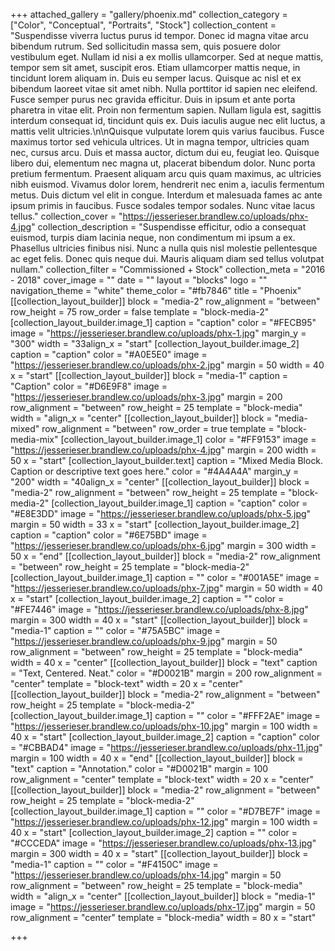 +++
attached_gallery = "gallery/phoenix.md"
collection_category = ["Color", "Conceptual", "Portraits", "Stock"]
collection_content = "Suspendisse viverra luctus purus id tempor. Donec id magna vitae arcu bibendum rutrum. Sed sollicitudin massa sem, quis posuere dolor vestibulum eget. Nullam id nisi a ex mollis ullamcorper. Sed at neque mattis, tempor sem sit amet, suscipit eros. Etiam ullamcorper mattis neque, in tincidunt lorem aliquam in. Duis eu semper lacus. Quisque ac nisl et ex bibendum laoreet vitae sit amet nibh. Nulla porttitor id sapien nec eleifend. Fusce semper purus nec gravida efficitur. Duis in ipsum et ante porta pharetra in vitae elit. Proin non fermentum sapien. Nullam ligula est, sagittis interdum consequat id, tincidunt quis ex. Duis iaculis augue nec elit luctus, a mattis velit ultricies.\n\nQuisque vulputate lorem quis varius faucibus. Fusce maximus tortor sed vehicula ultrices. Ut in magna tempor, ultricies quam nec, cursus arcu. Duis et massa auctor, dictum dui eu, feugiat leo. Quisque libero dui, elementum nec magna ut, placerat bibendum dolor. Nunc porta pretium fermentum. Praesent aliquam arcu quis quam maximus, ac ultricies nibh euismod. Vivamus dolor lorem, hendrerit nec enim a, iaculis fermentum metus. Duis dictum vel elit in congue. Interdum et malesuada fames ac ante ipsum primis in faucibus. Fusce sodales tempor sodales. Nunc vitae lacus tellus."
collection_cover = "https://jesserieser.brandlew.co/uploads/phx-4.jpg"
collection_description = "Suspendisse efficitur, odio a consequat euismod, turpis diam lacinia neque, non condimentum mi ipsum a ex. Phasellus ultricies finibus nisi. Nunc a nulla quis nisl molestie pellentesque ac eget felis. Donec quis neque dui. Mauris aliquam diam sed tellus volutpat nullam."
collection_filter = "Commissioned + Stock"
collection_meta = "2016 - 2018"
cover_image = ""
date = ""
layout = "blocks"
logo = ""
navigation_theme = "white"
theme_color = "#fb7846"
title = "Phoenix"
[[collection_layout_builder]]
block = "media-2"
row_alignment = "between"
row_height = 75
row_order = false
template = "block-media-2"
[collection_layout_builder.image_1]
caption = "caption"
color = "#FECB95"
image = "https://jesserieser.brandlew.co/uploads/phx-1.jpg"
margin_y = "300"
width = "33align_x = "start"
[collection_layout_builder.image_2]
caption = "caption"
color = "#A0E5E0"
image = "https://jesserieser.brandlew.co/uploads/phx-2.jpg"
margin = 50
width = 40
x = "start"
[[collection_layout_builder]]
block = "media-1"
caption = "Caption"
color = "#D6E9F8"
image = "https://jesserieser.brandlew.co/uploads/phx-3.jpg"
margin = 200
row_alignment = "between"
row_height = 25
template = "block-media"
width = "align_x = "center"
[[collection_layout_builder]]
block = "media-mixed"
row_alignment = "between"
row_order = true
template = "block-media-mix"
[collection_layout_builder.image_1]
color = "#FF9153"
image = "https://jesserieser.brandlew.co/uploads/phx-4.jpg"
margin = 200
width = 50
x = "start"
[collection_layout_builder.text]
caption = "Mixed Media Block. Caption or descriptive text goes here."
color = "#4A4A4A"
margin_y = "200"
width = "40align_x = "center"
[[collection_layout_builder]]
block = "media-2"
row_alignment = "between"
row_height = 25
template = "block-media-2"
[collection_layout_builder.image_1]
caption = "caption"
color = "#E8E3DD"
image = "https://jesserieser.brandlew.co/uploads/phx-5.jpg"
margin = 50
width = 33
x = "start"
[collection_layout_builder.image_2]
caption = "caption"
color = "#6E75BD"
image = "https://jesserieser.brandlew.co/uploads/phx-6.jpg"
margin = 300
width = 50
x = "end"
[[collection_layout_builder]]
block = "media-2"
row_alignment = "between"
row_height = 25
template = "block-media-2"
[collection_layout_builder.image_1]
caption = ""
color = "#001A5E"
image = "https://jesserieser.brandlew.co/uploads/phx-7.jpg"
margin = 50
width = 40
x = "start"
[collection_layout_builder.image_2]
caption = ""
color = "#FE7446"
image = "https://jesserieser.brandlew.co/uploads/phx-8.jpg"
margin = 300
width = 40
x = "start"
[[collection_layout_builder]]
block = "media-1"
caption = ""
color = "#75A5BC"
image = "https://jesserieser.brandlew.co/uploads/phx-9.jpg"
margin = 50
row_alignment = "between"
row_height = 25
template = "block-media"
width = 40
x = "center"
[[collection_layout_builder]]
block = "text"
caption = "Text, Centered. Neat."
color = "#D0021B"
margin = 200
row_alignment = "center"
template = "block-text"
width = 20
x = "center"
[[collection_layout_builder]]
block = "media-2"
row_alignment = "between"
row_height = 25
template = "block-media-2"
[collection_layout_builder.image_1]
caption = ""
color = "#FFF2AE"
image = "https://jesserieser.brandlew.co/uploads/phx-10.jpg"
margin = 100
width = 40
x = "start"
[collection_layout_builder.image_2]
caption = "caption"
color = "#CBBAD4"
image = "https://jesserieser.brandlew.co/uploads/phx-11.jpg"
margin = 100
width = 40
x = "end"
[[collection_layout_builder]]
block = "text"
caption = "Annotation."
color = "#D0021B"
margin = 100
row_alignment = "center"
template = "block-text"
width = 20
x = "center"
[[collection_layout_builder]]
block = "media-2"
row_alignment = "between"
row_height = 25
template = "block-media-2"
[collection_layout_builder.image_1]
caption = ""
color = "#D7BE7F"
image = "https://jesserieser.brandlew.co/uploads/phx-12.jpg"
margin = 100
width = 40
x = "start"
[collection_layout_builder.image_2]
caption = ""
color = "#CCCEDA"
image = "https://jesserieser.brandlew.co/uploads/phx-13.jpg"
margin = 300
width = 40
x = "start"
[[collection_layout_builder]]
block = "media-1"
caption = ""
color = "#F4150C"
image = "https://jesserieser.brandlew.co/uploads/phx-14.jpg"
margin = 50
row_alignment = "between"
row_height = 25
template = "block-media"
width = "align_x = "center"
[[collection_layout_builder]]
block = "media-1"
image = "https://jesserieser.brandlew.co/uploads/phx-17.jpg"
margin = 50
row_alignment = "center"
template = "block-media"
width = 80
x = "start"

+++
